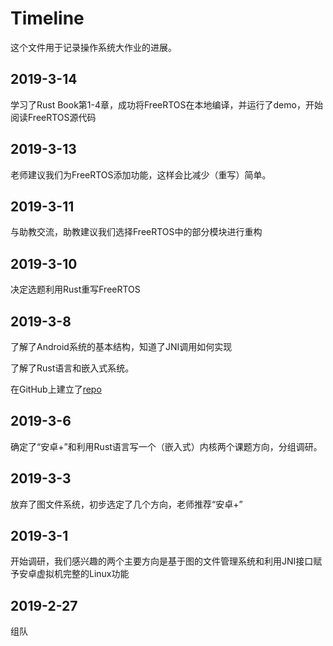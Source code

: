 # Timeline
这个文件用于记录操作系统大作业的进展。
  
  
## 2019-3-14
学习了Rust Book第1-4章，成功将FreeRTOS在本地编译，并运行了demo，开始阅读FreeRTOS源代码
## 2019-3-13
老师建议我们为FreeRTOS添加功能，这样会比减少（重写）简单。
## 2019-3-11
与助教交流，助教建议我们选择FreeRTOS中的部分模块进行重构
## 2019-3-10
决定选题利用Rust重写FreeRTOS
## 2019-3-8
了解了Android系统的基本结构，知道了JNI调用如何实现
  
了解了Rust语言和嵌入式系统。
  
在GitHub上建立了[repo](https://github.com/fandahao17/OS-Project)
## 2019-3-6
确定了“安卓+”和利用Rust语言写一个（嵌入式）内核两个课题方向，分组调研。
## 2019-3-3
放弃了图文件系统，初步选定了几个方向，老师推荐“安卓+”
## 2019-3-1
开始调研，我们感兴趣的两个主要方向是基于图的文件管理系统和利用JNI接口赋予安卓虚拟机完整的Linux功能
## 2019-2-27
组队
